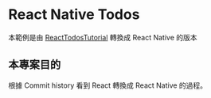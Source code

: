 # React Native Todos
本範例是由 [ReactTodosTutorial](https://github.com/shiningjason1989/ReactTodosTutorial/tree/%2317_redux_connect_view) 轉換成 React Native 的版本

## 本專案目的
根據 Commit history 看到 React 轉換成 React Native 的過程。
